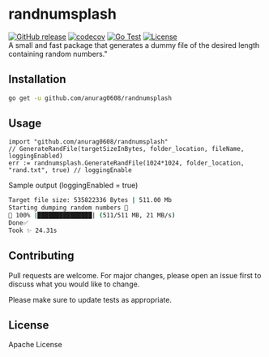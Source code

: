 
# randnumsplash
[![GitHub release](https://img.shields.io/github/release/anurag0608/randnumsplash?include_prereleases=&sort=semver&color=blue)](https://github.com/anurag0608/randnumsplash/releases/)
[![codecov](https://codecov.io/gh/anurag0608/randnumsplash/branch/master/graph/badge.svg?token=6XQEON1KBK)](https://codecov.io/gh/anurag0608/randnumsplash)
[![Go Test](https://github.com/anurag0608/randnumsplash/actions/workflows/go.yml/badge.svg)](https://github.com/anurag0608/randnumsplash/actions/workflows/go.yml)
[![License](https://img.shields.io/badge/License-MIT-blue)](#license) <br/>
A small and fast package that generates a dummy file of the desired length containing random numbers."

## Installation

```bash
go get -u github.com/anurag0608/randnumsplash
```

## Usage

```golang
import "github.com/anurag0608/randnumsplash"
// GenerateRandFile(targetSizeInBytes, folder_location, fileName, loggingEnabled)
err := randnumsplash.GenerateRandFile(1024*1024, folder_location, "rand.txt", true) // loggingEnable
```
Sample output (loggingEnabled = true)
```bash
Target file size: 535822336 Bytes | 511.00 Mb
Starting dumping random numbers 🤖
📂 100% |███████████████| (511/511 MB, 21 MB/s)
Done✅
Took ✨ 24.31s
```
## Contributing

Pull requests are welcome. For major changes, please open an issue first
to discuss what you would like to change.

Please make sure to update tests as appropriate.

## License

Apache License
